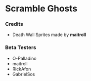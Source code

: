 # Scramble Ghosts

### Credits

- Death Wall Sprites made by **maitroll**

### Beta Testers

- O-Palladino
- maitroll
- RickAfon
- GabrielSos
